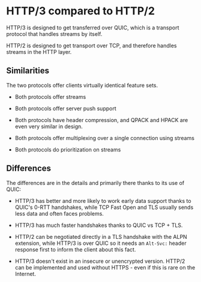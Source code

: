 # HTTP/3 compared to HTTP/2

HTTP/3 is designed to get transferred over QUIC, which is a transport protocol
that handles streams by itself.

HTTP/2 is designed to get transport over TCP, and therefore handles streams in
the HTTP layer.

## Similarities

The two protocols offer clients virtually identical feature sets.

- Both protocols offer streams

- Both protocols offer server push support

- Both protocols have header compression, and QPACK and HPACK are even very
  similar in design.

- Both protocols offer multiplexing over a single connection using streams

- Both protocols do prioritization on streams

## Differences

The differences are in the details and primarily there thanks to its use of
QUIC:

- HTTP/3 has better and more likely to work early data support thanks to
  QUIC's 0-RTT handshakes, while TCP Fast Open and TLS usually sends less data
  and often faces problems.

- HTTP/3 has much faster handshakes thanks to QUIC vs TCP + TLS.

- HTTP/2 can be negotiated directly in a TLS handshake with the ALPN
  extension, while HTTP/3 is over QUIC so it needs an `Alt-Svc:` header
  response first to inform the client about this fact.

- HTTP/3 doesn't exist in an insecure or unencrypted version. HTTP/2 can be
  implemented and used without HTTPS - even if this is rare on the Internet.
